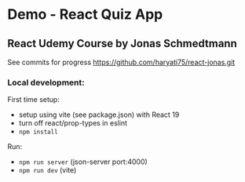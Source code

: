 # Demo - React Quiz App

## React Udemy Course by Jonas Schmedtmann

See commits for progress
https://github.com/haryati75/react-jonas.git

### Local development:

First time setup:

- setup using vite (see package.json) with React 19
- turn off react/prop-types in eslint
- `npm install`

Run:

- `npm run server` (json-server port:4000)
- `npm run dev` (vite)
